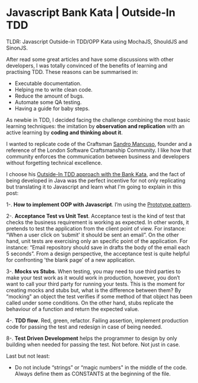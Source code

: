 # Javascript Bank Kata | Outside-In TDD

TLDR: Javascript Outside-in TDD/OPP Kata using MochaJS, ShouldJS and SinonJS.

After read some great articles and have some discussions with other developers, I was totally convinced of the benefits of learning and practising TDD. These reasons can be summarised in:

* Executable documentation.
* Helping me to write clean code.
* Reduce the amount of bugs.
* Automate some QA testing.
* Having a guide for baby steps.

As newbie in TDD, I decided facing the challenge combining the most basic learning techniques: the imitation by **observation and replication** with an active learning by **coding and thinking about it**.

I wanted to replicate code of the Craftsman [Sandro Mancuso](https://twitter.com/sandromancuso), founder and a reference of the London Software Craftsmanship Community. I like how that community enforces the communication between business and developers without forgetting technical excellence.

I choose his [Outside-In TDD approach with the Bank Kata](https://www.youtube.com/watch?v=XHnuMjah6ps), and the fact of being developed in Java was the perfect incentive for not only replicating but translating it to Javascript and learn what I'm going to explain in this post:

1-. **How to implement OOP with Javascript**. I’m using the [Prototype pattern](https://carldanley.com/js-prototype-pattern/).

2-. **Acceptance Test vs Unit Test**. Acceptance test is the kind of test that checks the business requirement is working as expected. In other words, it pretends to test the application from the client point of view. For instance: “When a user click on ’submit' it should be sent an email”. On the other hand, unit tests are exercising only an specific point of the application. For instance: “Email repository should save in drafts the body of the email each 5 seconds”. From a design perspective, the acceptance test is quite helpful for confronting 'the blank page’ of a new application.

3-. **Mocks vs Stubs**. When testing, you may need to use third parties to make your test work as it would work in production, however, you don’t want to call your third party for running your tests. This is the moment for creating mocks and stubs but, what is the difference between them? By “mocking" an object the test verifies if some method of that object has been called under some conditions. On the other hand, stubs replicate the behaviour of a function and return the expected value.

4-. **TDD flow**. Red, green, refactor. Failing assertion, implement production code for passing the test and redesign in case of being needed.

8-. **Test Driven Development** helps the programmer to design by only building when needed for passing the test. Not before. Not just in case.

Last but not least:

* Do not include “strings” or “magic numbers" in the middle of the code. Always define them as CONSTANTS at the beginning of the file.





